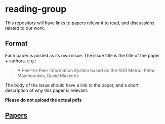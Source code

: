 # reading-group

This repository will have links to papers relevant to read, 
and discussions related to our work.

## Format

Each paper is posted as its own issue. The issue title is the title of the paper + authors. e.g.:

> A Peer-to-Peer Information System based on the XOR Metric. Petar Maymounkov, David Mazieres

The body of the issue should have a link to the paper, and a short description of why this paper is relevant.

**Please do not upload the actual pdfs**

## [Papers](https://github.com/protocol/reading-group/issues)
